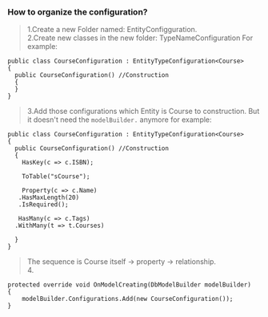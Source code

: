 ### How to organize the configuration?
>1.Create a new Folder named: EntityConfigguration.  
>2.Create new classes in the new folder: TypeNameConfiguration
For example:
```
public class CourseConfiguration : EntityTypeConfiguration<Course>
{
  public CourseConfiguration() //Construction
  {
  }
}
```
>3.Add those configurations which Entity is Course to construction. But it doesn't need the `modelBuilder.` anymore
for example:
```
public class CourseConfiguration : EntityTypeConfiguration<Course>
{
  public CourseConfiguration() //Construction
  {
    HasKey(c => c.ISBN);
    
    ToTable("sCourse");
    
    Property(c => c.Name)
   .HasMaxLength(20)
   .IsRequired();
   
   HasMany(c => c.Tags)
  .WithMany(t => t.Courses)
  
  }
}
```
>The sequence is Course itself -> property -> relationship.   
>4.
```
protected override void OnModelCreating(DbModelBuilder modelBuilder)
{
    modelBuilder.Configurations.Add(new CourseConfiguration());
}
